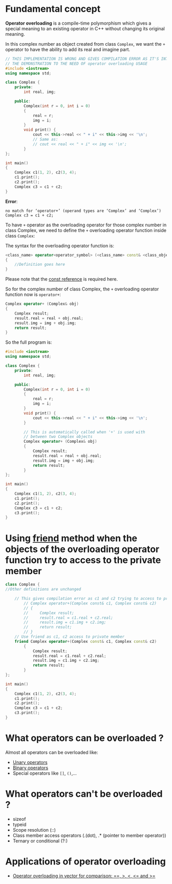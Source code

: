 # Fundamental concept
**Operator overloading** is a compile-time polymorphism which gives a special meaning to an existing operator in C++ without changing its original meaning.

In this complex number as object created from class ``Complex``, we want the ``+`` operator to have the ability to add its real and imagine part.
```cpp
// THIS IMPLEMENTATION IS WRONG AND GIVES COMPILATION ERROR AS IT'S INTENTIONALLY USED FOR
// THE DEMONSTRATION TO THE NEED OF operator overloading USAGE
#include <iostream>
using namespace std;

class Complex {
    private:
        int real, img;

    public:
        Complex(int r = 0, int i = 0)
        {
            real = r;
            img = i;
        }
        void print() { 
            cout << this->real << " + i" << this->img << '\n';
            // Same as:
            // cout << real << " + i" << img << '\n'; 
        }
};

int main()
{
	Complex c1(1, 2), c2(3, 4);
    c1.print();
    c2.print();
	Complex c3 = c1 + c2;
}
```
**Error**:
```
no match for ‘operator+’ (operand types are ‘Complex’ and ‘Complex’)
Complex c3 = c1 + c2;
```
To have ``+`` operator as the overloading operator for those complex number in class Complex, we need to define the ``+`` overloading operator function inside class ``Complex``:

The syntax for the overloading operator function is:
```cpp
<class_name> operator<operator_symbol> (<class_name> const& <class_object>)
{
    //Definition goes here
}
```
Please note that the [const reference](https://github.com/TranPhucVinh/Cplusplus/blob/master/Physical%20layer/Memory/const%20reference.md) is required here.

So for the complex number of class Complex, the ``+`` overloading operator function now is ``operator+``:
```cpp
Complex operator+ (Complex& obj)
{
    Complex result;
    result.real = real + obj.real;
    result.img = img + obj.img;
    return result;
}
```
So the full program is:
```cpp
#include <iostream>
using namespace std;

class Complex {
    private:
        int real, img;

    public:
        Complex(int r = 0, int i = 0)
        {
            real = r;
            img = i;
        }
        void print() { 
            cout << this->real << " + i" << this->img << '\n';
        }

        // This is automatically called when '+' is used with
        // between two Complex objects
        Complex operator+ (Complex& obj)
        {
            Complex result;
            result.real = real + obj.real;
            result.img = img + obj.img;
            return result;
        }
};

int main()
{
	Complex c1(1, 2), c2(3, 4);
    c1.print();
    c2.print();
	Complex c3 = c1 + c2;
	c3.print();
}
```
# Using [friend](https://github.com/TranPhucVinh/Cplusplus/blob/master/Object-oriented%20programming/friend.md) method when the objects of the overloading operator function try to access to the private member
```cpp
class Complex {
//Other definitions are unchanged

	// This gives compilation error as c1 and c2 trying to access to private member
        // Complex operator+(Complex const& c1, Complex const& c2)
        // {
        //     Complex result;
        //     result.real = c1.real + c2.real;
        //     result.img = c1.img + c2.img;
        //     return result;
        // }
	// Use friend as c1, c2 access to private member
	friend Complex operator+(Complex const& c1, Complex const& c2)
        {
            Complex result;
            result.real = c1.real + c2.real;
            result.img = c1.img + c2.img;
            return result;
        }
};

int main()
{
	Complex c1(1, 2), c2(3, 4);
    c1.print();
    c2.print();
	Complex c3 = c1 + c2;
	c3.print();
}
```
# What operators can be overloaded ?
Almost all operators can be overloaded like:
* [Unary operators](https://github.com/TranPhucVinh/C/blob/master/Introduction/Variable/README.md#unary-operators)
* [Binary operators]()
* Special operators like ``[]``, ``()``,...
# What operators can't be overloaded ?
* sizeof
* typeid
* Scope resolution (::)
* Class member access operators (.(dot), .* (pointer to member operator))
* Ternary or conditional (?:)
# Applications of operator overloading
* [Operator overloading in vector for comparison: ==, >, <, <= and >=](https://github.com/TranPhucVinh/Cplusplus/blob/master/Data%20structure/Vector/Vector%20operations.md#operator-overloading)
